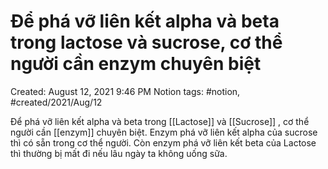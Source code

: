 # Để phá vỡ liên kết alpha và beta trong lactose và sucrose, cơ thể người cần enzym chuyên biệt

Created: August 12, 2021 9:46 PM
Notion tags: #notion, #created/2021/Aug/12

Để phá vỡ liên kết alpha và beta trong [[Lactose]] và [[Sucrose]] , cơ thể người cần [[enzym]] chuyên biệt. Enzym phá vỡ liên kết alpha của sucrose thì có sẵn trong cơ thể người. Còn enzym phá vỡ liên kết beta của Lactose thì thường bị mất đi nếu lâu ngày ta không uống sữa.